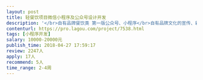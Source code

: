 ```yaml
---                
layout: post       
title: 轻餐饮项目微信小程序及公众号设计开发           
description: '</br>自有品牌餐饮类 第一版公众号、小程序</br>自有品牌文化的宣传、新产品的发布、各类线上活动、用户调研系统</br>需要有投票选举之类的功能</br>可以参考各大商场类小程序、公众号</br>公司地址位于下沙宝龙城市广场，方便当面沟通最好，具体价格可以商议</br>'     
contenturl: https://pro.lagou.com/project/7538.html      
tags: [小程序开发]            
salary: 10000-20000元          
publish_time: 2018-04-27 17:59:17         
review: 2247人                   
apply: 17人                   
recommend: 5人                   
time_range: 2-4周              
---                 
```

